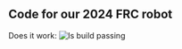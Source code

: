 ## Code for our 2024 FRC robot
Does it work: ![Is build passing](https://github.com/Roaring-Robotics-2704/FRC2024/actions/workflows/gradle.yml/badge.svg)
